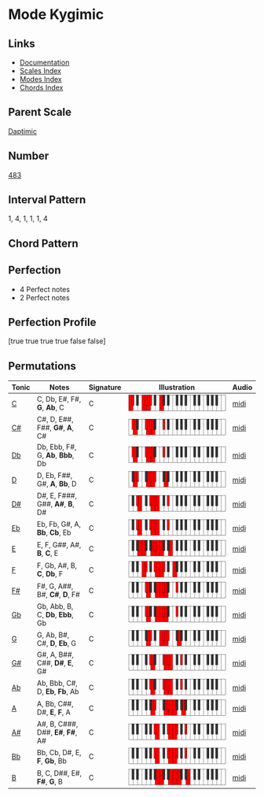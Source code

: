 # Mode Kygimic

## Links

- [Documentation](index.md)
- [Scales Index](Scales.md)
- [Modes Index](Modes.md)
- [Chords Index](Chords.md)

## Parent Scale

[Daptimic](ScaleDaptimic.md)

## Number

[483](https://ianring.com/musictheory/scales/483)

## Interval Pattern

1, 4, 1, 1, 1, 4

## Chord Pattern



## Perfection

- 4 Perfect notes
- 2 Perfect notes

## Perfection Profile

[true true true true false false]

## Permutations

| Tonic | Notes | Signature | Illustration | Audio |
|-------|-------|-----------|--------------|-------|
| [C](ModeCNaturalKygimic.md) | C, Db, E#, F#, **G**, **Ab**, C | C | ![CNaturalKygimic](ModeCNaturalKygimic.png) | [midi](https://github.com/edipermadi/music/blob/main/docs/ModeCNaturalKygimic.mid?raw=true) |
| [C#](ModeCSharpKygimic.md) | C#, D, E##, F##, **G#**, **A**, C# | C | ![CSharpKygimic](ModeCSharpKygimic.png) | [midi](https://github.com/edipermadi/music/blob/main/docs/ModeCSharpKygimic.mid?raw=true) |
| [Db](ModeDFlatKygimic.md) | Db, Ebb, F#, G, **Ab**, **Bbb**, Db | C | ![DFlatKygimic](ModeDFlatKygimic.png) | [midi](https://github.com/edipermadi/music/blob/main/docs/ModeDFlatKygimic.mid?raw=true) |
| [D](ModeDNaturalKygimic.md) | D, Eb, F##, G#, **A**, **Bb**, D | C | ![DNaturalKygimic](ModeDNaturalKygimic.png) | [midi](https://github.com/edipermadi/music/blob/main/docs/ModeDNaturalKygimic.mid?raw=true) |
| [D#](ModeDSharpKygimic.md) | D#, E, F###, G##, **A#**, **B**, D# | C | ![DSharpKygimic](ModeDSharpKygimic.png) | [midi](https://github.com/edipermadi/music/blob/main/docs/ModeDSharpKygimic.mid?raw=true) |
| [Eb](ModeEFlatKygimic.md) | Eb, Fb, G#, A, **Bb**, **Cb**, Eb | C | ![EFlatKygimic](ModeEFlatKygimic.png) | [midi](https://github.com/edipermadi/music/blob/main/docs/ModeEFlatKygimic.mid?raw=true) |
| [E](ModeENaturalKygimic.md) | E, F, G##, A#, **B**, **C**, E | C | ![ENaturalKygimic](ModeENaturalKygimic.png) | [midi](https://github.com/edipermadi/music/blob/main/docs/ModeENaturalKygimic.mid?raw=true) |
| [F](ModeFNaturalKygimic.md) | F, Gb, A#, B, **C**, **Db**, F | C | ![FNaturalKygimic](ModeFNaturalKygimic.png) | [midi](https://github.com/edipermadi/music/blob/main/docs/ModeFNaturalKygimic.mid?raw=true) |
| [F#](ModeFSharpKygimic.md) | F#, G, A##, B#, **C#**, **D**, F# | C | ![FSharpKygimic](ModeFSharpKygimic.png) | [midi](https://github.com/edipermadi/music/blob/main/docs/ModeFSharpKygimic.mid?raw=true) |
| [Gb](ModeGFlatKygimic.md) | Gb, Abb, B, C, **Db**, **Ebb**, Gb | C | ![GFlatKygimic](ModeGFlatKygimic.png) | [midi](https://github.com/edipermadi/music/blob/main/docs/ModeGFlatKygimic.mid?raw=true) |
| [G](ModeGNaturalKygimic.md) | G, Ab, B#, C#, **D**, **Eb**, G | C | ![GNaturalKygimic](ModeGNaturalKygimic.png) | [midi](https://github.com/edipermadi/music/blob/main/docs/ModeGNaturalKygimic.mid?raw=true) |
| [G#](ModeGSharpKygimic.md) | G#, A, B##, C##, **D#**, **E**, G# | C | ![GSharpKygimic](ModeGSharpKygimic.png) | [midi](https://github.com/edipermadi/music/blob/main/docs/ModeGSharpKygimic.mid?raw=true) |
| [Ab](ModeAFlatKygimic.md) | Ab, Bbb, C#, D, **Eb**, **Fb**, Ab | C | ![AFlatKygimic](ModeAFlatKygimic.png) | [midi](https://github.com/edipermadi/music/blob/main/docs/ModeAFlatKygimic.mid?raw=true) |
| [A](ModeANaturalKygimic.md) | A, Bb, C##, D#, **E**, **F**, A | C | ![ANaturalKygimic](ModeANaturalKygimic.png) | [midi](https://github.com/edipermadi/music/blob/main/docs/ModeANaturalKygimic.mid?raw=true) |
| [A#](ModeASharpKygimic.md) | A#, B, C###, D##, **E#**, **F#**, A# | C | ![ASharpKygimic](ModeASharpKygimic.png) | [midi](https://github.com/edipermadi/music/blob/main/docs/ModeASharpKygimic.mid?raw=true) |
| [Bb](ModeBFlatKygimic.md) | Bb, Cb, D#, E, **F**, **Gb**, Bb | C | ![BFlatKygimic](ModeBFlatKygimic.png) | [midi](https://github.com/edipermadi/music/blob/main/docs/ModeBFlatKygimic.mid?raw=true) |
| [B](ModeBNaturalKygimic.md) | B, C, D##, E#, **F#**, **G**, B | C | ![BNaturalKygimic](ModeBNaturalKygimic.png) | [midi](https://github.com/edipermadi/music/blob/main/docs/ModeBNaturalKygimic.mid?raw=true) |
